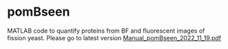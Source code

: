 # pomBseen
MATLAB code to quantify proteins from BF and fluorescent images of fission yeast.  Please go to latest version
[Manual_pomBseen_2022_11_19.pdf](https://github.com/makotojohira/pomBseen/releases/download/v3/Manual_pomBseen_2022_11_19.pdf)
